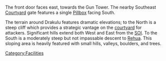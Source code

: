 The front door faces east, towards the Gun Tower. The nearby Southeast
[Courtyard](Courtyard.md) gate features a single
[Pillbox](Pillbox.md) facing South.

The terrain around Drakulu features dramatic elevations; to the North is
a steep cliff which provides a strategic vantage on the
[courtyard](courtyard.md) for attackers. Significant hills
extend both West and East from the [SOI](SOI.md). To the South
is a moderately steep but not impassable descent to
[Rehua](Rehua.md). This sloping area is heavily featured with
small hills, valleys, boulders, and trees.

[Category:Facilities](Category:Facilities.md)
